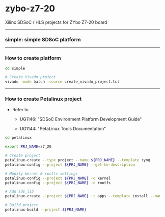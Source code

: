 # zybo-z7-20
Xilinx SDSoC / HLS projects for ZYbo Z7-20 board


***
### simple: simple SDSoC platform


***
### How to create platform

```bash
cd simple

# Create Vivado project
vivado -mode batch -source create_vivado_project.tcl

```


***
### How to create Petalinux project

- Refer to 

    - UG1146: "SDSoC Environment Platform Development Guide"

    - UG1144: "PetaLinux Tools Documentation"


```bash
cd petalinux

export PRJ_NAME=z7_20

# Create project
petalinux-create --type project --name ${PRJ_NAME} --template zynq
petalinux-config --project ${PRJ_NAME} --get-hw-description

# Modify kernel & rootfs settings
petalinux-config --project ${PRJ_NAME} -c kernel
petalinux-config --project ${PRJ_NAME} -c rootfs

# Add sds_lib
petalinux-create --project ${PRJ_NAME} -t apps --template install --name sdslib --enable

# Build project
petalinux-build --project ${PRJ_NAME}
```
